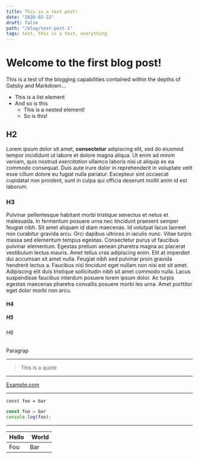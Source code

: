```yaml
---
title: This is a test post!
date: "2020-02-22"
draft: false
path: "/blog/test-post-1"
tags: test, this is a test, everything
---
```

# Welcome to the first blog post!
This is a test of the blogging capabilities contained within the depths of Gatsby and Markdown...
* This is a list element
* And so is this
  * This is a nested element!
  * So is this!

## H2
Lorem ipsum dolor sit amet, **consectetur** adipiscing elit, sed do eiusmod tempor incididunt ut labore et dolore magna aliqua. Ut enim ad minim veniam, quis nostrud *exercitation* ullamco laboris nisi ut aliquip ex ea commodo consequat. Duis aute irure dolor in reprehenderit in voluptate velit esse cillum dolore eu fugiat nulla pariatur. Excepteur sint occaecat cupidatat non proident, sunt in culpa qui officia deserunt mollit anim id est laborum.

### H3
Pulvinar pellentesque habitant morbi tristique senectus et netus et malesuada. In fermentum posuere urna nec tincidunt praesent semper feugiat nibh. Sit amet aliquam id diam maecenas. Id volutpat lacus laoreet non curabitur gravida arcu. Orci dapibus ultrices in iaculis nunc. Vitae turpis massa sed elementum tempus egestas. Consectetur purus ut faucibus pulvinar elementum. Egestas pretium aenean pharetra magna ac placerat vestibulum lectus mauris. Amet tellus cras adipiscing enim. Elit at imperdiet dui accumsan sit amet nulla. Feugiat nibh sed pulvinar proin gravida hendrerit lectus a. Faucibus nisl tincidunt eget nullam non nisi est sit amet. Adipiscing elit duis tristique sollicitudin nibh sit amet commodo nulla. Lacus suspendisse faucibus interdum posuere lorem ipsum dolor. Ac turpis egestas maecenas pharetra convallis posuere morbi leo urna. Amet porttitor eget dolor morbi non arcu.

#### H4

##### H5

###### H6

Paragrap

---

> This is a quote

---

[Example.com](example.com)

---

`const foo = bar`

```javascript
const foo = bar
console.log(foo);
```

---

| Hello | World |
|-------|------ |
| Foo   | Bar   |



